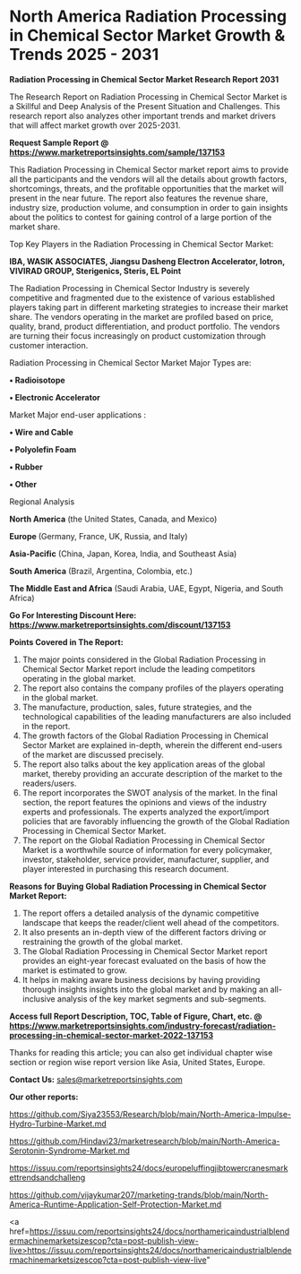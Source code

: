  # North America Radiation Processing in Chemical Sector Market Growth & Trends 2025 - 2031

<strong>Radiation Processing in Chemical Sector Market Research Report 2031</strong>

The Research Report on Radiation Processing in Chemical Sector Market is a Skillful and Deep Analysis of the Present Situation and Challenges. This research report also analyzes other important trends and market drivers that will affect market growth over 2025-2031.

<strong>Request Sample Report @ <a href=https://www.marketreportsinsights.com/sample/137153>https://www.marketreportsinsights.com/sample/137153</a></strong>

This Radiation Processing in Chemical Sector market report aims to provide all the participants and the vendors will all the details about growth factors, shortcomings, threats, and the profitable opportunities that the market will present in the near future. The report also features the revenue share, industry size, production volume, and consumption in order to gain insights about the politics to contest for gaining control of a large portion of the market share.

Top Key Players in the Radiation Processing in Chemical Sector Market:

<strong>IBA, WASIK ASSOCIATES, Jiangsu Dasheng Electron Accelerator, Iotron, VIVIRAD GROUP, Sterigenics, Steris, EL Point</strong>

The Radiation Processing in Chemical Sector Industry is severely competitive and fragmented due to the existence of various established players taking part in different marketing strategies to increase their market share. The vendors operating in the market are profiled based on price, quality, brand, product differentiation, and product portfolio. The vendors are turning their focus increasingly on product customization through customer interaction.

Radiation Processing in Chemical Sector Market Major Types are:

<strong>• Radioisotope

• Electronic Accelerator</strong>

Market Major end-user applications :

<strong>• Wire and Cable

• Polyolefin Foam

• Rubber

• Other</strong>

Regional Analysis

</u><strong><b>North America</b></strong> (the United States, Canada, and Mexico)

<strong><b>Europe </b></strong>(Germany, France, UK, Russia, and Italy)

<strong><b>Asia-Pacific</b></strong> (China, Japan, Korea, India, and Southeast Asia)

<strong><b>South America</b></strong> (Brazil, Argentina, Colombia, etc.)

<strong><b>The Middle East and Africa</b></strong> (Saudi Arabia, UAE, Egypt, Nigeria, and South Africa)

<strong>Go For Interesting Discount Here: <a href=https://www.marketreportsinsights.com/discount/137153>https://www.marketreportsinsights.com/discount/137153</a></strong>

<strong>Points Covered in The Report:</strong>
<ol>
  <li>The major points considered in the Global Radiation Processing in Chemical Sector Market report include the leading competitors operating in the global market.</li>
  <li>The report also contains the company profiles of the players operating in the global market.</li>
  <li>The manufacture, production, sales, future strategies, and the technological capabilities of the leading manufacturers are also included in the report.</li>
  <li>The growth factors of the Global Radiation Processing in Chemical Sector Market are explained in-depth, wherein the different end-users of the market are discussed precisely.</li>
  <li>The report also talks about the key application areas of the global market, thereby providing an accurate description of the market to the readers/users.</li>
  <li>The report incorporates the SWOT analysis of the market. In the final section, the report features the opinions and views of the industry experts and professionals. The experts analyzed the export/import policies that are favorably influencing the growth of the Global Radiation Processing in Chemical Sector Market.</li>
  <li>The report on the Global Radiation Processing in Chemical Sector Market is a worthwhile source of information for every policymaker, investor, stakeholder, service provider, manufacturer, supplier, and player interested in purchasing this research document.</li>
</ol>
<strong>Reasons for Buying Global Radiation Processing in Chemical Sector Market Report:</strong>

<ol>
  <li>The report offers a detailed analysis of the dynamic competitive landscape that keeps the reader/client well ahead of the competitors.</li>
  <li>It also presents an in-depth view of the different factors driving or restraining the growth of the global market.</li>
  <li>The Global Radiation Processing in Chemical Sector Market report provides an eight-year forecast evaluated on the basis of how the market is estimated to grow.</li>
  <li>It helps in making aware business decisions by having providing thorough insights insights into the global market and by making an all-inclusive analysis of the key market segments and sub-segments.</li>
</ol>
<strong>Access full Report Description, TOC, Table of Figure, Chart, etc. @ <a href=https://www.marketreportsinsights.com/industry-forecast/radiation-processing-in-chemical-sector-market-2022-137153>https://www.marketreportsinsights.com/industry-forecast/radiation-processing-in-chemical-sector-market-2022-137153</a></strong>


Thanks for reading this article; you can also get individual chapter wise section or region wise report version like Asia, United States, Europe.

<strong>Contact Us:</strong>
sales@marketreportsinsights.com

<strong>Our other reports:</strong>

<a href=https://github.com/Siya23553/Research/blob/main/North-America-Impulse-Hydro-Turbine-Market.md>https://github.com/Siya23553/Research/blob/main/North-America-Impulse-Hydro-Turbine-Market.md</a>

<a href=https://github.com/Hindavi23/marketresearch/blob/main/North-America-Serotonin-Syndrome-Market.md>https://github.com/Hindavi23/marketresearch/blob/main/North-America-Serotonin-Syndrome-Market.md</a>

<a href=https://issuu.com/reportsinsights24/docs/europeluffingjibtowercranesmarkettrendsandchalleng>https://issuu.com/reportsinsights24/docs/europeluffingjibtowercranesmarkettrendsandchalleng</a>

<a href=https://github.com/vijaykumar207/marketing-trands/blob/main/North-America-Runtime-Application-Self-Protection-Market.md>https://github.com/vijaykumar207/marketing-trands/blob/main/North-America-Runtime-Application-Self-Protection-Market.md</a>

<a href=https://issuu.com/reportsinsights24/docs/northamericaindustrialblendermachinemarketsizescop?cta=post-publish-view-live>https://issuu.com/reportsinsights24/docs/northamericaindustrialblendermachinemarketsizescop?cta=post-publish-view-live</a>"
